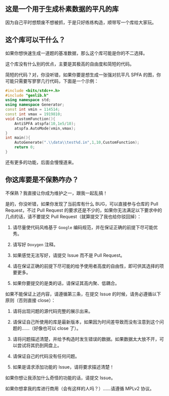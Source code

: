 ## 这是一个用于生成朴素数据的平凡的库

因为自己平时想颓废不想被抓，于是只好练练构造，顺带写一个库给大家玩。

## 这个库可以干什么？

如果你想快速生成一道题的基准数据，那么这个库可能是你的不二选择。

这个库没有什么别的优点，主要是其极高的自由度和简短的代码。

简短的代码？对，你没听错，如果你要是想生成一张强对抗平凡 SPFA 的图，你可能只需要写寥寥几行代码，下面是一个示例：

```cpp
#include <bits/stdc++.h>
#include "genlib.h"
using namespace std;
using namespace Generator;
const int vmin = 114514;
const int vmax = 1919810;
void CustomFunction(){
    AntiSPFA atspfa(10,1e5/10);
    atspfa.AutoMode(vmin,vmax);
}
int main(){
    AutoGenerate(".\\data\\test%d.in",1,10,CustomFunction);
    return 0;
}
```

还有更多的功能，后面会慢慢道来。

## 你这库要是不保熟咋办？

不保熟？我直接让你成为维护之一，跟我一起乱搞！

是的，你没听错，如果你发现了当前库有什么 $\text{BUG}$，可以直接参与仓库的 $\text{Pull Request}$，不过 $\text{Pull Request}$ 的要求还是不少的，如果你无法满足以下要求中的几点的话，请不要提交 $\text{Pull Request}$（就算提交了我也给你驳回掉）：

1. 请尽量使代码风格基于 `Google` 编码规范，并在保证正确的前提下尽可能优秀。

2. 请写好 `Doxygen` 注释。

3. 如果感觉无法写好，请提交 $\text{Issue}$ 而不是 $\text{Pull Request}$。

4. 请在保证正确的前提下尽可能的给予使用者高度的自由性，即可供其选择的项要更多。

5. 如果你要提交的是类的话，请保证其高内聚、低耦合。

如果不能保证上述内容，请遵循第三条，在提交 $\text{Issue}$ 的时候，请务必遵循以下原则（否则直接 $\text{close}$）：

1. 请将出现问题的源代码完整的展示出来。

2. 请保证自己所使用的库是最新版本，如果因为时间差导致而没有注意到这个问题的……（好像也可以 $\text{close}$ 了）。

3. 请将问题描述清楚，并给予构造时发生错误的数据。如果数据太大放不开，可以尝试将其扔到网盘上。

4. 请保证自己的代码没有任何问题。

5. 如果是请求添加功能的 $\text{Issue}$，请将要求描述清楚！

如果你想让我添加什么奇怪的功能的话，请提交 $\text{Issue}$。

如果你想拿我的库进行商用（会有这样的人吗？）……请遵循 $\text{MPLv2}$ 协议。